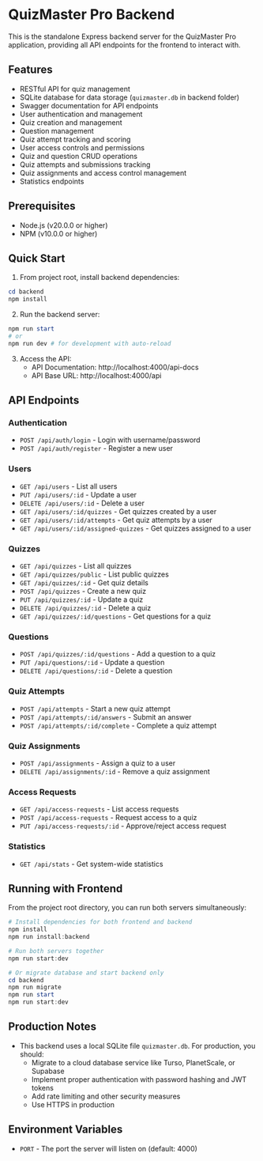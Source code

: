 # QuizMaster Pro Backend

This is the standalone Express backend server for the QuizMaster Pro application, providing all API endpoints for the frontend to interact with.

## Features

- RESTful API for quiz management
- SQLite database for data storage (`quizmaster.db` in backend folder)
- Swagger documentation for API endpoints
- User authentication and management
- Quiz creation and management
- Question management
- Quiz attempt tracking and scoring
- User access controls and permissions
- Quiz and question CRUD operations
- Quiz attempts and submissions tracking
- Quiz assignments and access control management
- Statistics endpoints

## Prerequisites

- Node.js (v20.0.0 or higher)
- NPM (v10.0.0 or higher)

## Quick Start

1. From project root, install backend dependencies:

```powershell
cd backend
npm install
```

2. Run the backend server:

```powershell
npm run start
# or
npm run dev # for development with auto-reload
```

3. Access the API:
   - API Documentation: http://localhost:4000/api-docs
   - API Base URL: http://localhost:4000/api

## API Endpoints

### Authentication
- `POST /api/auth/login` - Login with username/password
- `POST /api/auth/register` - Register a new user

### Users
- `GET /api/users` - List all users
- `PUT /api/users/:id` - Update a user
- `DELETE /api/users/:id` - Delete a user
- `GET /api/users/:id/quizzes` - Get quizzes created by a user
- `GET /api/users/:id/attempts` - Get quiz attempts by a user
- `GET /api/users/:id/assigned-quizzes` - Get quizzes assigned to a user

### Quizzes
- `GET /api/quizzes` - List all quizzes
- `GET /api/quizzes/public` - List public quizzes
- `GET /api/quizzes/:id` - Get quiz details
- `POST /api/quizzes` - Create a new quiz
- `PUT /api/quizzes/:id` - Update a quiz
- `DELETE /api/quizzes/:id` - Delete a quiz
- `GET /api/quizzes/:id/questions` - Get questions for a quiz

### Questions
- `POST /api/quizzes/:id/questions` - Add a question to a quiz
- `PUT /api/questions/:id` - Update a question
- `DELETE /api/questions/:id` - Delete a question

### Quiz Attempts
- `POST /api/attempts` - Start a new quiz attempt
- `POST /api/attempts/:id/answers` - Submit an answer
- `POST /api/attempts/:id/complete` - Complete a quiz attempt

### Quiz Assignments
- `POST /api/assignments` - Assign a quiz to a user
- `DELETE /api/assignments/:id` - Remove a quiz assignment

### Access Requests
- `GET /api/access-requests` - List access requests
- `POST /api/access-requests` - Request access to a quiz
- `PUT /api/access-requests/:id` - Approve/reject access request

### Statistics
- `GET /api/stats` - Get system-wide statistics

## Running with Frontend

From the project root directory, you can run both servers simultaneously:

```powershell
# Install dependencies for both frontend and backend
npm install
npm run install:backend

# Run both servers together
npm run start:dev

# Or migrate database and start backend only
cd backend
npm run migrate
npm run start
npm run start:dev
```

## Production Notes

- This backend uses a local SQLite file `quizmaster.db`. For production, you should:
  - Migrate to a cloud database service like Turso, PlanetScale, or Supabase
  - Implement proper authentication with password hashing and JWT tokens
  - Add rate limiting and other security measures
  - Use HTTPS in production

## Environment Variables

- `PORT` - The port the server will listen on (default: 4000)
